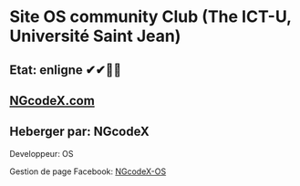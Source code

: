 # Site OS community Club (The ICT-U, Université Saint Jean)

## Etat: enligne ✔✔👩‍💻

## [NGcodeX.com](https://ngcodex.com)

## Heberger par: NGcodeX

Developpeur: OS

Gestion de page Facebook: [NGcodeX-OS](https://www.facebook.com/ngcodex)

